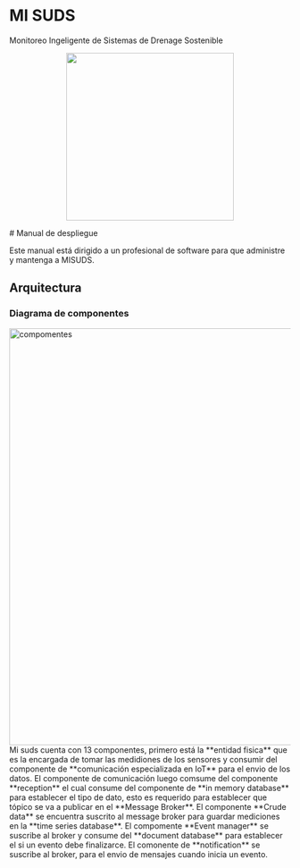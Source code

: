 # MI SUDS
Monitoreo Ingeligente de Sistemas de Drenage Sostenible

<p align="center">
<img src="https://user-images.githubusercontent.com/20799513/62122604-b21db380-b28b-11e9-9699-deeef2bdb006.png" height="300">
</p>
# Manual de despliegue

Este manual está dirigido a un profesional de software para que administre y mantenga a MISUDS.
## Arquitectura
### Diagrama de componentes 
<img width="746" alt="compomentes" src="https://user-images.githubusercontent.com/20799513/62123447-90bdc700-b28d-11e9-9a86-f92fd7d3699f.png">
Mi suds cuenta con 13 componentes, primero está la **entidad fisica** que es la encargada de tomar las medidiones de los sensores y consumir del componente de **comunicación especializada en IoT** para el envio de los datos. El componente de comunicación luego comsume del componente **reception** el cual consume del componente de **in memory database** para establecer el tipo de dato, esto es requerido para establecer que tópico se va a publicar en el **Message Broker**. El componente **Crude data** se encuentra suscrito al message broker para guardar mediciones en la **time series database**. El compomente  **Event manager** se suscribe al broker y consume del **document database** para establecer el si un evento debe finalizarce. El comonente de **notification** se suscribe al broker, para el envio de mensajes cuando inicia un evento. 
